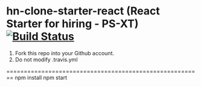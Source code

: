 # hn-clone-starter-react (React Starter for hiring - PS-XT) [![Build Status](https://travis-ci.org/ps-xt-hiring/hn-clone-starter-react.svg?branch=master)](https://travis-ci.org/ps-xt-hiring/hn-clone-starter-react)

1. Fork this repo into your Github account.
2. Do not modify .travis.yml

========================================================
npm install
npm start
